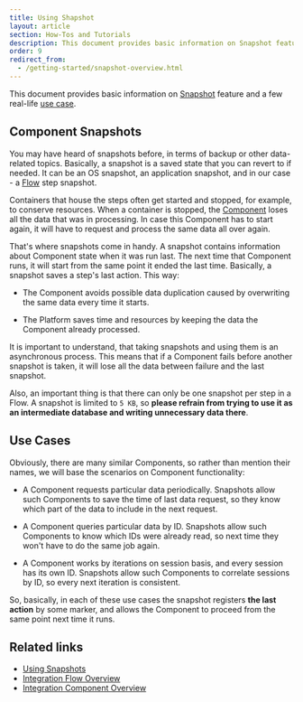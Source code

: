 ```yaml
---
title: Using Shapshot
layout: article
section: How-Tos and Tutorials
description: This document provides basic information on Snapshot feature and a few real-life use case.
order: 9
redirect_from:
  - /getting-started/snapshot-overview.html
---
```


This document provides basic information on [Snapshot](#component-snapshots) feature and a few real-life [use case](#use-cases).

## Component Snapshots

You may have heard of snapshots before, in terms of backup or other data-related topics. Basically, a snapshot is a saved state that you can revert to if needed. It can be an OS snapshot, an application snapshot, and in our case - a [Flow](/getting-started/integration-flow) step snapshot.

Containers that house the steps often get started and stopped, for example, to conserve resources. When a container is stopped, the [Component](/getting-started/integration-component) loses all the data that was in processing. In case this Component has to start again, it will have to request and process the same data all over again.

That's where snapshots come in handy. A snapshot contains information about Component state when it was run last. The next time that Component runs, it will start from the same point it ended the last time. Basically, a snapshot saves a step's last action. This way:

- The Component avoids possible data duplication caused by overwriting the same data every time it starts.

- The Platform saves time and resources by keeping the data the Component already processed.

It is important to understand, that taking snapshots and using them is an asynchronous process. This means that if a Component fails before another snapshot is taken, it will lose all the data between failure and the last snapshot.

Also, an important thing is that there can only be one snapshot per step in a Flow. A snapshot is limited to `5 KB`, so **please refrain from trying to use it as an intermediate database and writing unnecessary data there**.

## Use Cases

Obviously, there are many similar Components, so rather than mention their names, we will base the scenarios on Component functionality:

- A Component requests particular data periodically. Snapshots allow such Components to save the time of last data request, so they know which part of the data to include in the next request.

- A Component queries particular data by ID. Snapshots allow such Components to know which IDs were already read, so next time they won't have to do the same job again.

- A Component works by iterations on session basis, and every session has its own ID. Snapshots allow such Components to correlate sessions by ID, so every next iteration is consistent.

So, basically, in each of these use cases the snapshot registers **the last action** by some marker, and allows the Component to proceed from the same point next time it runs.

## Related links

- [Using Snapshots](/guides/using-snapshots)
- [Integration Flow Overview](integration-flow)
- [Integration Component Overview](integration-component)
